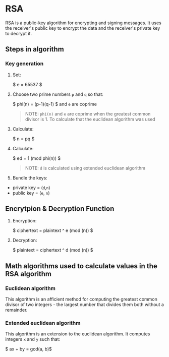 # RSA

RSA is a public-key algorithm for encrypting and signing messages. It uses the receiver's public key to encrypt the data and the receiver's private key to decrypt it.

## Steps in algorithm

### Key generation

1. Set:

    $ e = 65537 $
2. Choose two prime numbers `p` and `q` so that: 

    $ phi(n) = (p-1)(q-1) $ and `e` are coprime
    > NOTE: `phi(n)` and `e` are coprime when the greatest common divisor is 1. To calculate that the euclidean algorithm was used
3. Calculate:

    $ n = pq $

4. Calculate:

    $ ed = 1 (mod phi(n)) $
    > NOTE: `d` is calculated using extended euclidean algorithm
5. Bundle the keys:
- private key = (`d`,`n`)
- public key = (`e`, `n`)

## Encrytpion & Decryption Function

1. Encryption:

    $ ciphertext = plaintext ^ e (mod (n)) $

2. Decryption:

    $ plaintext = ciphertext ^ d (mod (n)) $

## Math algorithms used to calculate values in the RSA algorithm
### Euclidean algorithm
This algorithm is an afficient method for computing the greatest common divisor of two integers - the largest number that divides them both without a remainder.

### Extended euclidean algorithm
This algorithm is an extension to the euclidean algorithm. It computes integers `x` and `y` such that:

$ ax + by = gcd(a, b)$
